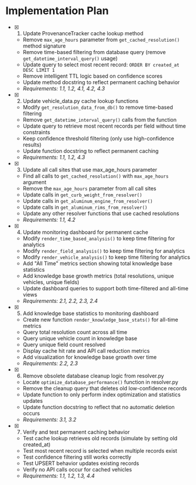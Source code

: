 # Implementation Plan

- [x] 1. Update ProvenanceTracker cache lookup method
  - Remove `max_age_hours` parameter from `get_cached_resolution()` method signature
  - Remove time-based filtering from database query (remove `get_datetime_interval_query()` usage)
  - Update query to select most recent record: `ORDER BY created_at DESC LIMIT 1`
  - Remove intelligent TTL logic based on confidence scores
  - Update method docstring to reflect permanent caching behavior
  - _Requirements: 1.1, 1.2, 4.1, 4.2, 4.3_

- [x] 2. Update vehicle_data.py cache lookup functions
  - Modify `get_resolution_data_from_db()` to remove time-based filtering
  - Remove `get_datetime_interval_query()` calls from the function
  - Update query to retrieve most recent records per field without time constraints
  - Keep confidence threshold filtering (only use high-confidence results)
  - Update function docstring to reflect permanent caching
  - _Requirements: 1.1, 1.2, 4.3_

- [x] 3. Update all call sites that use max_age_hours parameter
  - Find all calls to `get_cached_resolution()` with `max_age_hours` argument
  - Remove the `max_age_hours` parameter from all call sites
  - Update calls in `get_curb_weight_from_resolver()`
  - Update calls in `get_aluminum_engine_from_resolver()`
  - Update calls in `get_aluminum_rims_from_resolver()`
  - Update any other resolver functions that use cached resolutions
  - _Requirements: 1.1, 4.2_

- [x] 4. Update monitoring dashboard for permanent cache
  - Modify `render_time_based_analysis()` to keep time filtering for analytics
  - Modify `render_field_analysis()` to keep time filtering for analytics
  - Modify `render_vehicle_analysis()` to keep time filtering for analytics
  - Add "All Time" metrics section showing total knowledge base statistics
  - Add knowledge base growth metrics (total resolutions, unique vehicles, unique fields)
  - Update dashboard queries to support both time-filtered and all-time views
  - _Requirements: 2.1, 2.2, 2.3, 2.4_

- [x] 5. Add knowledge base statistics to monitoring dashboard
  - Create new function `render_knowledge_base_stats()` for all-time metrics
  - Query total resolution count across all time
  - Query unique vehicle count in knowledge base
  - Query unique field count resolved
  - Display cache hit rate and API call reduction metrics
  - Add visualization for knowledge base growth over time
  - _Requirements: 2.2, 2.3_

- [x] 6. Remove obsolete database cleanup logic from resolver.py





  - Locate `optimize_database_performance()` function in resolver.py
  - Remove the cleanup query that deletes old low-confidence records
  - Update function to only perform index optimization and statistics updates
  - Update function docstring to reflect that no automatic deletion occurs
  - _Requirements: 3.1, 3.2_

- [x] 7. Verify and test permanent caching behavior





  - Test cache lookup retrieves old records (simulate by setting old created_at)
  - Test most recent record is selected when multiple records exist
  - Test confidence filtering still works correctly
  - Test UPSERT behavior updates existing records
  - Verify no API calls occur for cached vehicles
  - _Requirements: 1.1, 1.2, 1.3, 4.4_
